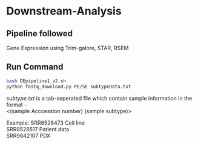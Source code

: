 # Downstream-Analysis

## Pipeline followed   
Gene Expression using Trim-galore, STAR, RSEM

## Run Command 
```bash
bash DEpipeline1_v2.sh
python fastq_download.py PE/SE subtypeData.txt
```

*subtype.txt* is a tab-seperated file which contain sample information in the format -  
<(sample Acccession number) (sample subtype)>

Example:
SRR8528473	Cell line <br />
SRR8528517	Patient data <br />
SRR9842107	PDX <br />





